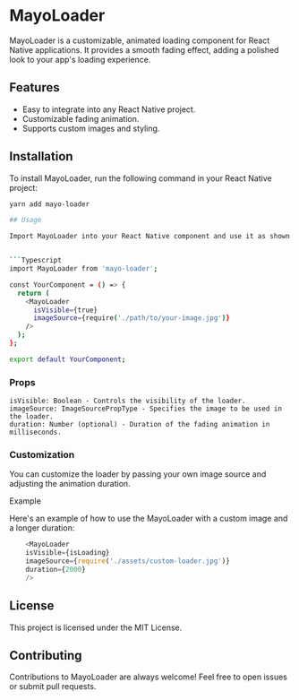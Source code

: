 # MayoLoader

MayoLoader is a customizable, animated loading component for React Native applications. It provides a smooth fading effect, adding a polished look to your app's loading experience.

## Features

- Easy to integrate into any React Native project.
- Customizable fading animation.
- Supports custom images and styling.

## Installation

To install MayoLoader, run the following command in your React Native project:

```bash
yarn add mayo-loader

## Usage

Import MayoLoader into your React Native component and use it as shown below:


```Typescript
import MayoLoader from 'mayo-loader';

const YourComponent = () => {
  return (
    <MayoLoader
      isVisible={true}
      imageSource={require('./path/to/your-image.jpg')}
    />
  );
};

export default YourComponent;

```

### Props

    isVisible: Boolean - Controls the visibility of the loader.
    imageSource: ImageSourcePropType - Specifies the image to be used in the loader.
    duration: Number (optional) - Duration of the fading animation in milliseconds.

### Customization

You can customize the loader by passing your own image source and adjusting the animation duration.

Example

Here's an example of how to use the MayoLoader with a custom image and a longer duration:


```Typescript
    <MayoLoader
    isVisible={isLoading}
    imageSource={require('./assets/custom-loader.jpg')}
    duration={2000}
    />
```

## License

This project is licensed under the MIT License.

## Contributing

Contributions to MayoLoader are always welcome! Feel free to open issues or submit pull requests.
